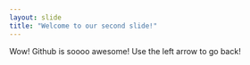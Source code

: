 ```yaml
---
layout: slide
title: "Welcome to our second slide!"
---
```

Wow! Github is soooo awesome!
Use the left arrow to go back!
